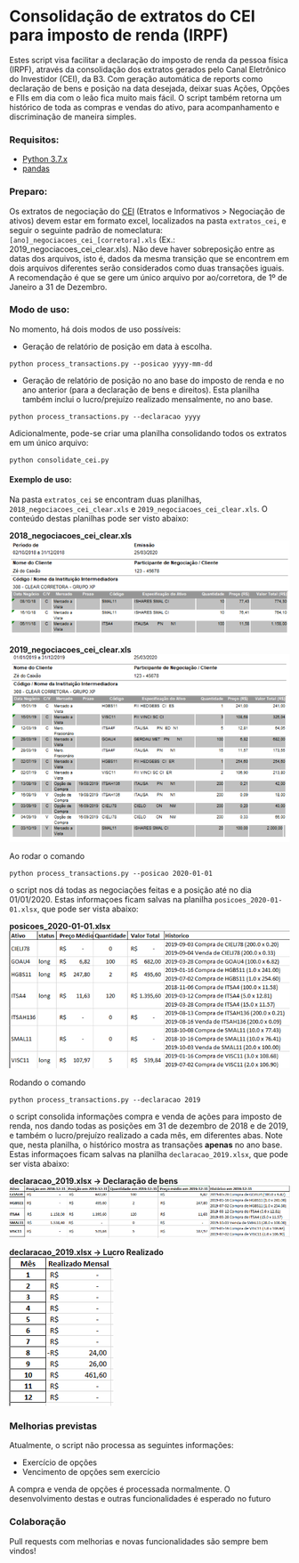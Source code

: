 # Consolidação de extratos do CEI para imposto de renda (IRPF)

Estes script visa facilitar a declaração do imposto de renda da pessoa física (IRPF), através da consolidação dos extratos gerados pelo Canal Eletrônico do Investidor (CEI), da B3. Com geração automática de reports como declaração de bens e posição na data desejada, deixar suas Ações, Opções e FIIs em dia com o leão fica muito mais fácil. O script também retorna um histórico de toda as compras e vendas do ativo, para acompanhamento e discriminação de maneira simples.

### Requisitos:
 - [Python 3.7.x](https://www.python.org)
 - [pandas](https://pandas.pydata.org)

### Preparo:
Os extratos de negociação do [CEI](https://cei.b3.com.br) (Etratos e Informativos > Negociação de ativos) devem estar em formato excel, localizados na pasta `extratos_cei`, e seguir o seguinte padrão de nomeclatura: `[ano]_negociacoes_cei_[corretora].xls` (Ex.: 2019_negociacoes_cei_clear.xls). Não deve haver sobreposição entre as datas dos arquivos, isto é, dados da mesma transição que se encontrem em dois arquivos diferentes serão considerados como duas transações iguais. A recomendação é que se gere um único arquivo por ao/corretora, de 1º de Janeiro a 31 de Dezembro.

### Modo de uso:
No momento, há dois modos de uso possíveis:

- Geração de relatório de posição em data à escolha.
```
python process_transactions.py --posicao yyyy-mm-dd
```

- Geração de relatório de posição no ano base do imposto de renda e no ano anterior (para a declaração de bens e direitos). Esta planilha também inclui o lucro/prejuízo realizado mensalmente, no ano base.
```
python process_transactions.py --declaracao yyyy
```

Adicionalmente, pode-se criar uma planilha consolidando todos os extratos em um único arquivo:
```
python consolidate_cei.py
```

#### Exemplo de uso:
Na pasta `extratos_cei` se encontram duas planilhas, `2018_negociacoes_cei_clear.xls` e `2019_negociacoes_cei_clear.xls`. O conteúdo destas planilhas pode ser visto abaixo:

**2018_negociacoes_cei_clear.xls**<br>
![2018_negociacoes_cei_clear.xls](https://github.com/danilofrp/consolidador-cei/blob/master/img/2018_extrato_cei_clear.png "2018_negociacoes_cei_clear.xls")

**2019_negociacoes_cei_clear.xls**<br>
![2019_negociacoes_cei_clear.xls](https://github.com/danilofrp/consolidador-cei/blob/master/img/2019_extrato_cei_clear.png "2019_negociacoes_cei_clear.xls")

Ao rodar o comando
```
python process_transactions.py --posicao 2020-01-01
```
o script nos dá todas as negociações feitas e a posição até no dia 01/01/2020. Estas informaçoes ficam salvas na planilha `posicoes_2020-01-01.xlsx`, que pode ser vista abaixo:

**posicoes_2020-01-01.xlsx**<br>
![posicoes_2020-01-01.xlsx](https://github.com/danilofrp/consolidador-cei/blob/master/img/posicao.png "posicoes_2020-01-01.xlsx")


Rodando o comando
```
python process_transactions.py --declaracao 2019
```
o script consolida informações compra e venda de ações para imposto de renda, nos dando todas as posições em 31 de dezembro de 2018 e de 2019, e também o lucro/prejuízo realizado a cada mês, em diferentes abas. Note que, nesta planilha, o histórico mostra as transações **apenas** no ano base. Estas informaçoes ficam salvas na planilha `declaracao_2019.xlsx`, que pode ser vista abaixo:

**declaracao_2019.xlsx -> Declaração de bens**<br>
![declaracao_2019.xlsx -> Declaração de bens](https://github.com/danilofrp/consolidador-cei/blob/master/img/declaracao.png "declaracao_2019.xlsx -> Declaração de bens")

**declaracao_2019.xlsx -> Lucro Realizado**<br>
![declaracao_2019.xlsx -> Lucro Realizado](https://github.com/danilofrp/consolidador-cei/blob/master/img/realizado.png "declaracao_2019.xlsx -> Lucro Realizado")


### Melhorias previstas
Atualmente, o script não processa as seguintes informações:

- Exercício de opções
- Vencimento de opções sem exercício

A compra e venda de opções é processada normalmente. O desenvolvimento destas e outras funcionalidades é esperado no futuro


### Colaboração

Pull requests com melhorias e novas funcionalidades são sempre bem vindos!
